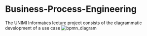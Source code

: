 # Business-Process-Engineering
The UNIMI Informatıcs lecture project consists of the diagrammatic development of a use case
![bpmn_diagram](https://user-images.githubusercontent.com/78223231/181824044-bf970b3a-2604-461b-92d9-7dddbde1c575.png)
